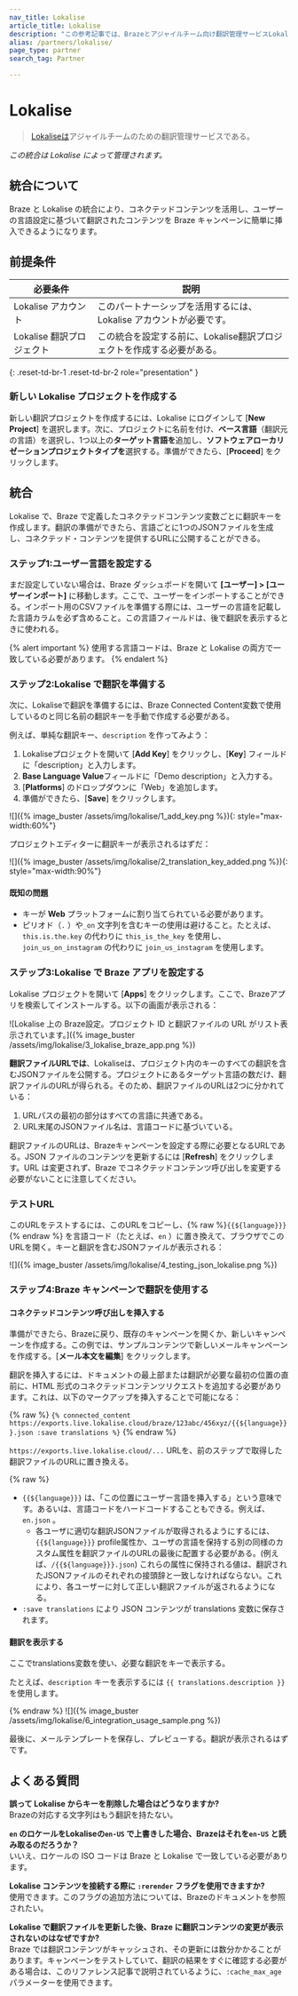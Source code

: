 ```yaml
---
nav_title: Lokalise
article_title: Lokalise
description: "この参考記事では、Brazeとアジャイルチーム向け翻訳管理サービスLokaliseのパートナーシップについて概説している。"
alias: /partners/lokalise/
page_type: partner
search_tag: Partner

---
```


# Lokalise

> [Lokaliseは](https://lokalise.com)アジャイルチームのための翻訳管理サービスである。

_この統合は Lokalise によって管理されます。_

## 統合について

Braze と Lokalise の統合により、コネクテッドコンテンツを活用し、ユーザーの言語設定に基づいて翻訳されたコンテンツを Braze キャンペーンに簡単に挿入できるようになります。

## 前提条件

| 必要条件 | 説明 |
| ----------- | ----------- |
| Lokalise アカウント | このパートナーシップを活用するには、Lokalise アカウントが必要です。 |
| Lokalise 翻訳プロジェクト | この統合を設定する前に、Lokalise翻訳プロジェクトを作成する必要がある。 |
{: .reset-td-br-1 .reset-td-br-2 role="presentation" }

### 新しい Lokalise プロジェクトを作成する

新しい翻訳プロジェクトを作成するには、Lokalise にログインして [**New Project**] を選択します。次に、プロジェクトに名前を付け、**ベース言語**（翻訳元の言語）を選択し、1つ以上の**ターゲット言語を**追加し、**ソフトウェアローカリゼーションプロジェクトタイプを**選択する。準備ができたら、[**Proceed**] をクリックします。

## 統合

Lokalise で、Braze で定義したコネクテッドコンテンツ変数ごとに翻訳キーを作成します。翻訳の準備ができたら、言語ごとに1つのJSONファイルを生成し、コネクテッド・コンテンツを提供するURLに公開することができる。

### ステップ1:ユーザー言語を設定する

まだ設定していない場合は、Braze ダッシュボードを開いて **[ユーザー] > [ユーザーインポート]** に移動します。ここで、ユーザーをインポートすることができる。インポート用のCSVファイルを準備する際には、ユーザーの言語を記載した言語カラムを必ず含めること。この言語フィールドは、後で翻訳を表示するときに使われる。 

{% alert important %}
使用する言語コードは、Braze と Lokalise の両方で一致している必要があります。
{% endalert %}
### ステップ2:Lokalise で翻訳を準備する

次に、Lokaliseで翻訳を準備するには、Braze Connected Content変数で使用しているのと同じ名前の翻訳キーを手動で作成する必要がある。 

例えば、単純な翻訳キー、`description` を作ってみよう：
1. Lokaliseプロジェクトを開いて [**Add Key**] をクリックし、[**Key**] フィールドに「description」と入力します。
2. **Base Language Value**フィールドに「Demo description」と入力する。
3. [**Platforms**] のドロップダウンに「Web」を追加します。 
4. 準備ができたら、[**Save**] をクリックします。

![]({% image_buster /assets/img/lokalise/1_add_key.png %}){: style="max-width:60%"}

プロジェクトエディターに翻訳キーが表示されるはずだ：

![]({% image_buster /assets/img/lokalise/2_translation_key_added.png %}){: style="max-width:90%"}

#### 既知の問題

- キーが **Web** プラットフォームに割り当てられている必要があります。
- ピリオド（`.` ）や`_on` 文字列を含むキーの使用は避けること。たとえば、`this.is.the.key` の代わりに `this_is_the_key` を使用し、`join_us_on_instagram` の代わりに `join_us_instagram` を使用します。

### ステップ3:Lokalise で Braze アプリを設定する

Lokalise プロジェクトを開いて [**Apps**] をクリックします。ここで、Brazeアプリを検索してインストールする。以下の画面が表示される：

![Lokalise 上の Braze設定。プロジェクト ID と翻訳ファイルの URL がリスト表示されています。]({% image_buster /assets/img/lokalise/3_lokalise_braze_app.png %})

**翻訳ファイルURLでは**、Lokaliseは、プロジェクト内のキーのすべての翻訳を含むJSONファイルを公開する。プロジェクトにあるターゲット言語の数だけ、翻訳ファイルのURLが得られる。そのため、翻訳ファイルのURLは2つに分かれている：

1. URLパスの最初の部分はすべての言語に共通である。
2. URL末尾のJSONファイル名は、言語コードに基づいている。

翻訳ファイルのURLは、Brazeキャンペーンを設定する際に必要となるURLである。JSON ファイルのコンテンツを更新するには [**Refresh**] をクリックします。URL は変更されず、Braze でコネクテッドコンテンツ呼び出しを変更する必要がないことに注意してください。

### テストURL

このURLをテストするには、このURLをコピーし、{% raw %}`{{${language}}}`{% endraw %} を言語コード（たとえば、`en` ）に置き換えて、ブラウザでこのURLを開く。キーと翻訳を含むJSONファイルが表示される：

![]({% image_buster /assets/img/lokalise/4_testing_json_lokalise.png %})

### ステップ4:Braze キャンペーンで翻訳を使用する

#### コネクテッドコンテンツ呼び出しを挿入する

準備ができたら、Brazeに戻り、既存のキャンペーンを開くか、新しいキャンペーンを作成する。この例では、サンプルコンテンツで新しいメールキャンペーンを作成する。[**メール本文を編集**] をクリックします。

翻訳を挿入するには、ドキュメントの最上部または翻訳が必要な最初の位置の直前に、HTML 形式のコネクテッドコンテンツリクエストを追加する必要があります。これは、以下のマークアップを挿入することで可能になる：

{% raw %}
`{% connected_content https://exports.live.lokalise.cloud/braze/123abc/456xyz/{{${language}}}.json :save translations %}`
{% endraw %}

`https://exports.live.lokalise.cloud/...` URLを、前のステップで取得した翻訳ファイルのURLに置き換える。

{% raw %}

- `{{${language}}}` は、「この位置にユーザー言語を挿入する」という意味です。あるいは、言語コードをハードコードすることもできる。例えば、`en.json` 。
  - 各ユーザに適切な翻訳JSONファイルが取得されるようにするには、`{{${language}}}` profile属性か、ユーザの言語を保持する別の同様のカスタム属性を翻訳ファイルのURLの最後に配置する必要がある。(例えば、`/{{${language}}}.json`) これらの属性に保持される値は、翻訳されたJSONファイルのそれぞれの接頭辞と一致しなければならない。これにより、各ユーザーに対して正しい翻訳ファイルが返されるようになる。
- `:save translations` により JSON コンテンツが translations 変数に保存されます。

#### 翻訳を表示する

ここでtranslations変数を使い、必要な翻訳をキーで表示する。

たとえば、`description` キーを表示するには `{{ translations.description }}` を使用します。

{% endraw %}
![]({% image_buster /assets/img/lokalise/6_integration_usage_sample.png %})

最後に、メールテンプレートを保存し、プレビューする。翻訳が表示されるはずです。

## よくある質問

**誤って Lokalise からキーを削除した場合はどうなりますか?**<br>
Brazeの対応する文字列はもう翻訳を持たない。

**`en` のロケールをLokaliseの`en-US` で上書きした場合、Brazeはそれを`en-US` と読み取るのだろうか？**<br>
いいえ、ロケールの ISO コードは Braze と Lokalise で一致している必要があります。

**Lokalise コンテンツを接続する際に `:rerender` フラグを使用できますか?**<br>
使用できます。このフラグの追加方法については、Brazeのドキュメントを参照されたい。

**Lokalise で翻訳ファイルを更新した後、Braze に翻訳コンテンツの変更が表示されないのはなぜですか?**<br>
Braze では翻訳コンテンツがキャッシュされ、その更新には数分かかることがあります。キャンペーンをテストしていて、翻訳の結果をすぐに確認する必要がある場合は、このリファレンス記事で説明されているように、`:cache_max_age` パラメーターを使用できます。


